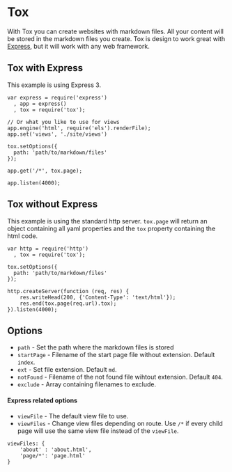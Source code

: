 # Tox

With Tox you can create websites with markdown files. All your content will be stored in the markdown files you create. Tox is design to work great with [Express](http://expressjs.com), but it will work with any web framework. 

## Tox with Express
This example is using Express 3.

```
var express = require('express')
  , app = express()
  , tox = require('tox');
 
// Or what you like to use for views
app.engine('html', require('els').renderFile);
app.set('views', './site/views')

tox.setOptions({
  path: 'path/to/markdown/files'
});

app.get('/*', tox.page);

app.listen(4000);
```

## Tox without Express
This example is using the standard http server. `tox.page` will return an object containing all yaml properties and the `tox` property containing the html code.

```
var http = require('http')
  , tox = require('tox');
  
tox.setOptions({
  path: 'path/to/markdown/files'
});

http.createServer(function (req, res) {
	res.writeHead(200, {'Content-Type': 'text/html'});
	res.end(tox.page(req.url).tox);
}).listen(4000);
```

## Options

* `path` - Set the path where the markdown files is stored
* `startPage` - Filename of the start page file without extension. Default `index`.
* `ext` - Set file extension. Default `md`.
* `notFound` - Filename of the not found file wihtout extension. Default `404`.
* `exclude` - Array containing filenames to exclude.

#### Express related options

* `viewFile` - The default view file to use.
* `viewFiles` - Change view files depending on route. Use `/*` if every child page will use the same view file instead of the `viewFile`.

```
viewFiles: {
	'about' : 'about.html',
	'page/*': 'page.html'
}
```